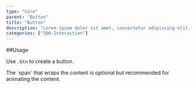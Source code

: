 ```yaml
---
type: "Core"
parent: "Button"
title: "Button"
description: "Lorem ipsum dolor sit amet, consectetur adipiscing elit. Nunc tempus laoreet leo sit amet iaculis."
categories: ["300-Interaction"]
---
```


##Usage

Use `.btn` to create a button.

<script type="text/plain" class="language-markup">
  <a href="#" class="btn btn--default">
    <!-- content -->
  </a>
  
  <button type="button" class="btn btn--default">
    <!-- content -->
  </button>
</script>

<div class="note note--primary note--background">
  The `span` that wraps the content is optional but recommended for animating the content.
</div>
